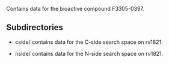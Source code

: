 Contains data for the bioactive compound F3305-0397.

## Subdirectories

- cside/ contains data for the C-side search space on rv1821.

- nside/ contains data for the N-side search space on rv1821.

